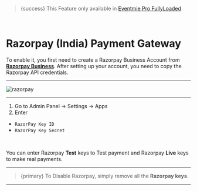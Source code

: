 
>{success} This Feature only available in [Eventmie Pro FullyLoaded](https://classiebit.com/eventmie-pro-fullyloaded)

<br>

# Razorpay (India) Payment Gateway

To enable it, you first need to create a Razorpay Business Account from **[Razorpay Business](https://razorpay.com)**. After setting up your account, you need to copy the Razorpay API credentials.

---

![razorpay](https://eventmie-pro-docs.classiebit.com//images/fullyloaded/razorpay.png "razorpay")

---


1. Go to Admin Panel -> Settings -> Apps
2. Enter 
- `RazorPay Key ID` 
- `RazorPay Key Secret`


<br>

You can enter Razorpay **Test** keys to Test payment and Razorpay **Live** keys to make real payments.

---

>{primary} To Disable Razorpay, simply remove all the **Razorpay keys**.

---